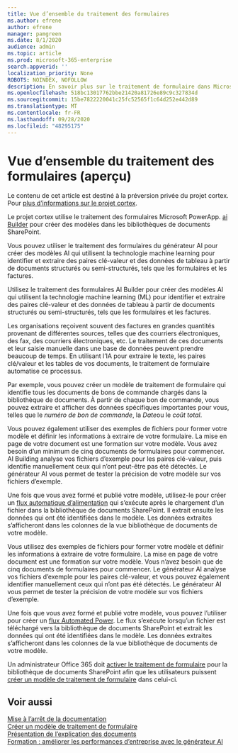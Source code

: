 ```yaml
---
title: Vue d’ensemble du traitement des formulaires
ms.author: efrene
author: efrene
manager: pamgreen
ms.date: 8/1/2020
audience: admin
ms.topic: article
ms.prod: microsoft-365-enterprise
search.appverid: ''
localization_priority: None
ROBOTS: NOINDEX, NOFOLLOW
description: En savoir plus sur le traitement de formulaire dans Microsoft SharePoint Syntex
ms.openlocfilehash: 518bc13017762bbe21420a81726e89c9c327834d
ms.sourcegitcommit: 15be7822220041c25fc52565f1c64d252e442d89
ms.translationtype: MT
ms.contentlocale: fr-FR
ms.lasthandoff: 09/28/2020
ms.locfileid: "48295175"
---
```

# <a name="form-processing-overview-preview"></a>Vue d’ensemble du traitement des formulaires (aperçu)

Le contenu de cet article est destiné à la préversion privée du projet cortex. Pour [plus d’informations sur le projet cortex](https://aka.ms/projectcortex).

Le projet cortex utilise le traitement des formulaires Microsoft PowerApp. [ai Builder](https://docs.microsoft.com/ai-builder/overview) pour créer des modèles dans les bibliothèques de documents SharePoint.

Vous pouvez utiliser le traitement des formulaires du générateur AI pour créer des modèles AI qui utilisent la technologie machine learning pour identifier et extraire des paires clé-valeur et des données de tableau à partir de documents structurés ou semi-structurés, tels que les formulaires et les factures.

Utilisez le traitement des formulaires AI Builder pour créer des modèles AI qui utilisent la technologie machine learning (ML) pour identifier et extraire des paires clé-valeur et des données de tableau à partir de documents structurés ou semi-structurés, tels que les formulaires et les factures.

Les organisations reçoivent souvent des factures en grandes quantités provenant de différentes sources, telles que des courriers électroniques, des fax, des courriers électroniques, etc. Le traitement de ces documents et leur saisie manuelle dans une base de données peuvent prendre beaucoup de temps. En utilisant l’IA pour extraire le texte, les paires clé/valeur et les tables de vos documents, le traitement de formulaire automatise ce processus. 

Par exemple, vous pouvez créer un modèle de traitement de formulaire qui identifie tous les documents de bons de commande chargés dans la bibliothèque de documents. À partir de chaque bon de commande, vous pouvez extraire et afficher des données spécifiques importantes pour vous, telles que le *numéro de bon de commande*, la *Date*ou le *coût total*.

Vous pouvez également utiliser des exemples de fichiers pour former votre modèle et définir les informations à extraire de votre formulaire. La mise en page de votre document est une formation sur votre modèle. Vous avez besoin d’un minimum de cinq documents de formulaires pour commencer. AI Building analyse vos fichiers d’exemple pour les paires clé-valeur, puis identifie manuellement ceux qui n’ont peut-être pas été détectés.  Le générateur AI vous permet de tester la précision de votre modèle sur vos fichiers d’exemple.

Une fois que vous avez formé et publié votre modèle, utilisez-le pour créer un [flux automatique d’alimentation](https://docs.microsoft.com/power-automate/getting-started) qui s’exécute après le chargement d’un fichier dans la bibliothèque de documents SharePoint. Il extrait ensuite les données qui ont été identifiées dans le modèle. Les données extraites s’afficheront dans les colonnes de la vue bibliothèque de documents de votre modèle.

Vous utilisez des exemples de fichiers pour former votre modèle et définir les informations à extraire de votre formulaire. La mise en page de votre document est une formation sur votre modèle. Vous n’avez besoin que de cinq documents de formulaires pour commencer. Le générateur AI analyse vos fichiers d’exemple pour les paires clé-valeur, et vous pouvez également identifier manuellement ceux qui n’ont pas été détectés.  Le générateur AI vous permet de tester la précision de votre modèle sur vos fichiers d’exemple.

Une fois que vous avez formé et publié votre modèle, vous pouvez l’utiliser pour créer un [flux Automated Power](https://docs.microsoft.com/power-automate/getting-started). Le flux s’exécute lorsqu’un fichier est téléchargé vers la bibliothèque de documents SharePoint et extrait les données qui ont été identifiées dans le modèle. Les données extraites s’afficheront dans les colonnes de la vue bibliothèque de documents de votre modèle.

Un administrateur Office 365 doit [activer le traitement de formulaire](https://docs.microsoft.com/microsoft-365/contentunderstanding/set-up-content-understanding#to-set-up-content-understanding) pour la bibliothèque de documents SharePoint afin que les utilisateurs puissent [créer un modèle de traitement de formulaire](create-a-form-processing-model.md) dans celui-ci.

## <a name="see-also"></a>Voir aussi
  
[Mise à l’arrêt de la documentation](https://docs.microsoft.com/power-automate/)</br>
[Créer un modèle de traitement de formulaire](create-a-form-processing-model.md)</br>
[Présentation de l’explication des documents](document-understanding-overview.md)</br>
[Formation : améliorer les performances d’entreprise avec le générateur AI](https://docs.microsoft.com/learn/paths/improve-business-performance-ai-builder/?source=learn)</br>
